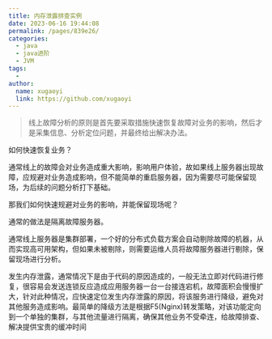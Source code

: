 ```yaml
---
title: 内存泄露排查实例
date: 2023-06-16 19:44:08
permalink: /pages/839e26/
categories:
  - java
  - java进阶
  - JVM
tags:
  - 
author: 
  name: xugaoyi
  link: https://github.com/xugaoyi
---
```

> 线上故障分析的原则是首先要采取措施快速恢复故障对业务的影响，然后才是采集信息、分析定位问题，并最终给出解决办法。



如何快速恢复业务？

通常线上的故障会对业务造成重大影响，影响用户体验，故如果线上服务器出现故障，应规避对业务造成影响，但不能简单的重启服务器，因为需要尽可能保留现场，为后续的问题分析打下基础。

那我们如何快速规避对业务的影响，并能保留现场呢？

通常的做法是隔离故障服务器。

通常线上服务器是集群部署，一个好的分布式负载方案会自动剔除故障的机器，从而实现高可用架构，但如果未被剔除，则需要运维人员将故障服务器进行剔除，保留现场进行分析。

发生内存泄露，通常情况下是由于代码的原因造成的，一般无法立即对代码进行修复，很容易会发送连锁反应造成应用服务器一台一台接连宕机，故障面积会慢慢扩大，针对此种情况，应快速定位发生内存泄露的原因，将该服务进行降级，避免对其他服务造成影响。最简单的降级方法是根据F5(Nginx)转发策略，对该功能定向到一个单独的集群，与其他流量进行隔离，确保其他业务不受牵连，给故障排查、解决提供宝贵的缓冲时间



